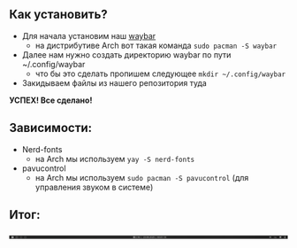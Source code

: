 ## Как установить?

* Для начала установим наш [waybar](https://github.com/Alexays/Waybar)
  * на дистрибутиве Arch вот такая команда ```sudo pacman -S waybar```
* Далее нам нужно создать директорию waybar по пути ~/.config/waybar
  * что бы это сделать пропишем следующее ```mkdir ~/.config/waybar```
* Закидываем файлы из нашего репозитория туда

**УСПЕХ! Все сделано!**

## Зависимости:

* Nerd-fonts
  * на Arch мы используем ```yay -S nerd-fonts```
* pavucontrol
  * на Arch мы используем ```sudo pacman -S pavucontrol``` (для управления звуком в системе)

## Итог:
![как должен выглядить наш бар](/2025-08-20-000113_hyprshot.png "Итог работы")

